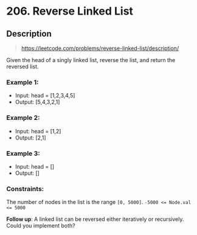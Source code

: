 # 206. Reverse Linked List

## Description
> https://leetcode.com/problems/reverse-linked-list/description/

Given the head of a singly linked list, reverse the list, and return the reversed list.

### Example 1:
- Input: head = [1,2,3,4,5]
- Output: [5,4,3,2,1]

### Example 2:
- Input: head = [1,2]
- Output: [2,1]

### Example 3:
- Input: head = []
- Output: []

### Constraints:
The number of nodes in the list is the range `[0, 5000]`.
`-5000 <= Node.val <= 5000`

**Follow up**: A linked list can be reversed either iteratively or recursively. Could you implement both?